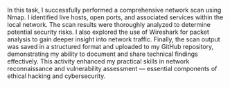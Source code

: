 In this task, I successfully performed a comprehensive network scan using Nmap. I identified live hosts, open ports, and associated services within the local network. The scan results were thoroughly analyzed to determine potential security risks. I also explored the use of Wireshark for packet analysis to gain deeper insight into network traffic. Finally, the scan output was saved in a structured format and uploaded to my GitHub repository, demonstrating my ability to document and share technical findings effectively. This activity enhanced my practical skills in network reconnaissance and vulnerability assessment — essential components of ethical hacking and cybersecurity.

